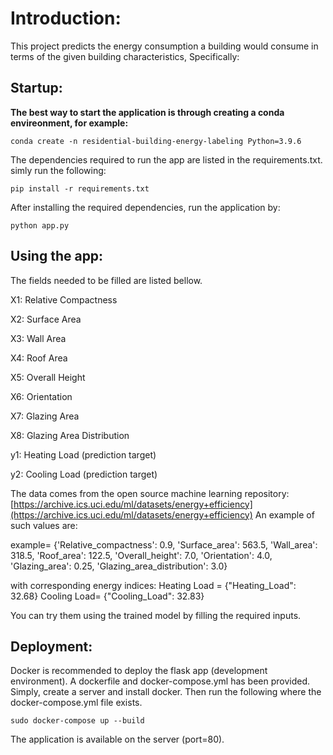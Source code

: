 

# Introduction:

This project predicts the energy consumption a building would consume in terms of the given building characteristics, Specifically:

## Startup:
**The best way to start the application is through creating a conda envireonment, for example:**

```conda create -n residential-building-energy-labeling Python=3.9.6 ```

The dependencies required to run the app are listed in the requirements.txt. simly run the following:

``` pip install -r requirements.txt ```

After installing the required dependencies, run the application by:

```python app.py```


## Using the app:
The fields needed to be filled are listed bellow.

X1: Relative Compactness

X2: Surface Area

X3: Wall Area

X4: Roof Area

X5: Overall Height

X6: Orientation

X7: Glazing Area

X8: Glazing Area Distribution

y1: Heating Load (prediction target)

y2: Cooling Load (prediction target)

The data comes from the open source machine learning repository: [https://archive.ics.uci.edu/ml/datasets/energy+efficiency](https://archive.ics.uci.edu/ml/datasets/energy+efficiency)
An example of such values are:

example= {'Relative_compactness': 0.9,
 'Surface_area': 563.5,
 'Wall_area': 318.5,
 'Roof_area': 122.5,
 'Overall_height': 7.0,
 'Orientation': 4.0,
 'Glazing_area': 0.25,
 'Glazing_area_distribution': 3.0}

 with corresponding energy indices:
 Heating Load = {"Heating_Load": 32.68}
 Cooling Load= {"Cooling_Load": 32.83}

 You can try them using the trained model by filling the required inputs.


## Deployment:
Docker is recommended to deploy the flask app (development environment). A dockerfile and docker-compose.yml has been provided. Simply, create a server and install docker. Then run the following where the docker-compose.yml file exists. 

``` sudo docker-compose up --build ``` 

The application is available on the server (port=80).



